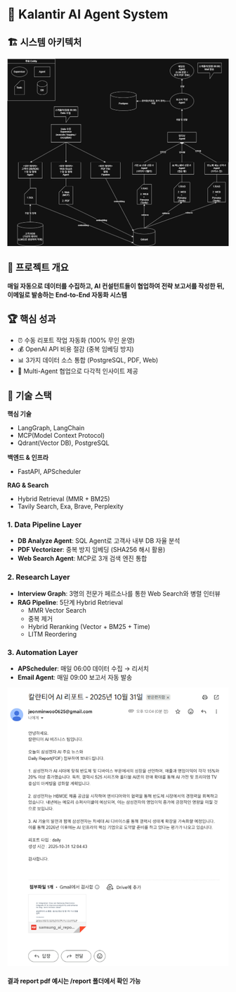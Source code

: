 # 🤖 Kalantir AI Agent System

## 🏗️ 시스템 아키텍처
![alt text](system.jpg)

## 🎯 프로젝트 개요
**매일 자동으로 데이터를 수집하고, AI 컨설턴트들이 협업하여 
전략 보고서를 작성한 뒤, 이메일로 발송하는 End-to-End 자동화 시스템**

## 🏆 핵심 성과
- ⏰ 수동 리포트 작업 자동화 (100% 무인 운영)
- 💰 OpenAI API 비용 절감 (중복 임베딩 방지)
- 📊 3가지 데이터 소스 통합 (PostgreSQL, PDF, Web)
- 🤖 Multi-Agent 협업으로 다각적 인사이트 제공

## 🔧 기술 스택
**핵심 기술**
- LangGraph, LangChain
- MCP(Model Context Protocol)
- Qdrant(Vector DB), PostgreSQL

**백엔드 & 인프라**
- FastAPI, APScheduler

**RAG & Search**
- Hybrid Retrieval (MMR + BM25)
- Tavily Search, Exa, Brave, Perplexity

### 1. Data Pipeline Layer
- **DB Analyze Agent**: SQL Agent로 고객사 내부 DB 자율 분석
- **PDF Vectorizer**: 중복 방지 임베딩 (SHA256 해시 활용)
- **Web Search Agent**: MCP로 3개 검색 엔진 통합

### 2. Research Layer
- **Interview Graph**: 3명의 전문가 페르소나를 통한 Web Search와 병렬 인터뷰
- **RAG Pipeline**: 5단계 Hybrid Retrieval
  - MMR Vector Search
  - 중복 제거
  - Hybrid Reranking (Vector + BM25 + Time)
  - LITM Reordering

### 3. Automation Layer
- **APScheduler**: 매일 06:00 데이터 수집 → 리서치
- **Email Agent**: 매일 09:00 보고서 자동 발송

![alt text](image.png)

#### 결과 report pdf 예시는 /report 폴더에서 확인 가능